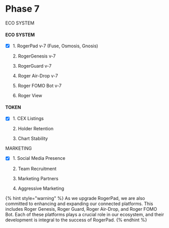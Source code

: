 # Phase 7

ECO SYSTEM



#### ECO SYSTEM

*   [x] 1\.      RogerPad v-7 (Fuse, Osmosis, Gnosis)

    2\.     RogerGenesis v-7

    3\.     RogerGuard v-7

    4\.     Roger Air-Drop v-7

    5\.     Roger FOMO Bot v-7

    6\.     Roger View

#### TOKEN

*   [x] 1\.      CEX Listings

    2\.     Holder Retention

    3\.     Chart Stability

MARKETING

*   [x] 1\.      Social Media Presence

    2\.     Team Recruitment

    3\.     Marketing Partners

    4\.     Aggressive Marketing

{% hint style="warning" %}
As we upgrade RogerPad, we are also committed to enhancing and expanding our connected platforms. This includes Roger Genesis, Roger Guard, Roger Air-Drop, and Roger FOMO Bot. Each of these platforms plays a crucial role in our ecosystem, and their development is integral to the success of RogerPad.
{% endhint %}
